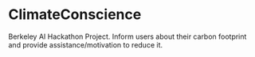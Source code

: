 # ClimateConscience
Berkeley AI Hackathon Project. Inform users about their carbon footprint and provide assistance/motivation to reduce it.
